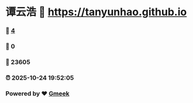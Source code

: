 # 谭云浩 :link: https://tanyunhao.github.io 
### :page_facing_up: [4](https://tanyunhao.github.io/tag.html) 
### :speech_balloon: 0 
### :hibiscus: 23605 
### :alarm_clock: 2025-10-24 19:52:05 
### Powered by :heart: [Gmeek](https://github.com/Meekdai/Gmeek)
